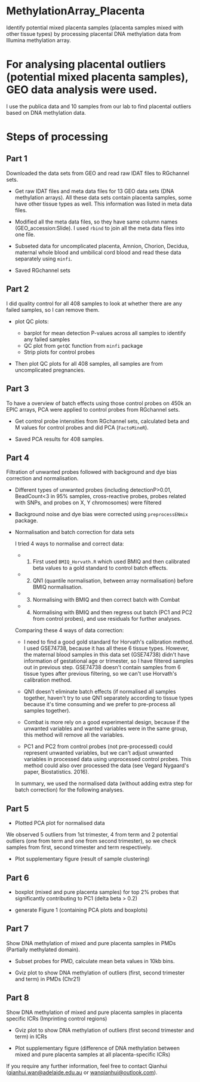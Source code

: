# MethylationArray_Placenta

Identify potential mixed placenta samples (placenta samples mixed with other tissue types) by processing placental DNA methylation data from Illumina methylation array.


# For analysing placental outliers (potential mixed placenta samples), GEO data analysis were used.
I use the publica data and 10 samples from our lab to find placental outliers based on DNA methylation data.

# Steps of processing

## Part 1

Downloaded the data sets from GEO and read raw IDAT files to RGchannel sets.

* Get raw IDAT files and meta data files for 13 GEO data sets (DNA methylation arrays). All these data sets contain placenta samples, some have other tissue types as well. This information was listed in meta data files.

* Modified all the meta data files, so they have same column names (GEO_accession:Slide). I used `rbind` to join all the meta data files into one file.

* Subseted data for uncomplicated placenta, Amnion, Chorion, Decidua, maternal whole blood and umbilical cord blood and read these data separately using `minfi`. 

* Saved RGchannel sets

## Part 2

I did quality control for all 408 samples to look at whether there are any failed samples, so I can remove them.

* plot QC plots:

    + barplot for mean detection P-values across all samples to identify any failed samples
    + QC plot from `getQC` function from `minfi` package
    + Strip plots for control probes
  
* Then plot QC plots for all 408 samples, all samples are from uncomplicated pregnancies.

## Part 3

To have a overview of batch effects using those control probes on 450k an EPIC arrays, PCA were applied to control probes from RGchannel sets.

* Get control probe intensities from RGchannel sets, calculated beta and M values for control probes and did PCA (`FactoMineR`). 

* Saved PCA results for 408 samples.

## Part 4

Filtration of unwanted probes followed with background and dye bias correction and normalisation.

* Different types of unwanted probes (including detectionP>0.01, BeadCount<3 in 95% samples, cross-reactive probes, probes related with SNPs, and probes on X, Y chromosomes) were filtered 

* Background noise and dye bias were corrected using `preprocessENmix` package.

* Normalisation and batch correction for data sets

    I tried 4 ways to normalise and correct data:
    
    * 1. First used `BMIQ_Horvath.R` which used BMIQ and then calibrated beta values to a gold standard to control batch effects. 
    * 2. QN1 (quantile normalisation, between array normalisation) before BMIQ normalisation.
    * 3. Normalising with BMIQ and then correct batch with Combat
    * 4. Normalising with BMIQ and then regress out batch (PC1 and PC2 from control probes), and use residuals for further analyses.
    
    Comparing these 4 ways of data correction:
    
    * I need to find a good gold standard for Horvath's calibration method. I used GSE74738, because it has all these 6 tissue types. However, the maternal blood samples in this data set (GSE74738) didn't have information of gestational age or trimester, so I have filtered samples out in previous step. GSE74738 doesn't contain samples from 6 tissue types after previous filtering, so we can't use Horvath's calibration method.
    
    * QN1 doesn't eliminate batch effects (if normalised all samples together, haven't try to use QN1 separately according to tissue types because it's time consuming and we prefer to pre-process all samples together). 
    
    * Combat is more rely on a good experimental design, because if the unwanted variables and wanted variables were in the same group, this method will remove all the variables.
    
    * PC1 and PC2 from control probes (not pre-processed) could represent unwanted variables, but we can't adjust unwanted variables in processed data using unprocessed control probes. This method could also over processed the data (see Vegard Nygaard's paper, Biostatistics. 2016).
  
    In summary, we used the normalised data (without adding extra step for batch correction) for the following analyses.

## Part 5

  * Plotted PCA plot for normalised data
  
  We observed 5 outliers from 1st trimester, 4 from term and 2 potential outliers (one from term and one from second trimester), so we check samples from first, second trimester and term respectively.
  
  * Plot supplementary figure (result of sample clustering)

## Part 6

* boxplot (mixed and pure placenta samples) for top 2% probes that significantly contributing to PC1 (delta beta > 0.2)

* generate Figure 1 (containing PCA plots and boxplots)


## Part 7

Show DNA methylation of mixed and pure placenta samples in PMDs (Partially methylated domain).

* Subset probes for PMD, calculate mean beta values in 10kb bins.

* Gviz plot to show DNA methylation of outliers (first, second trimester and term) in PMDs (Chr21)

## Part 8

Show DNA methylation of mixed and pure placenta samples in placenta specific ICRs (Imprinting control regions)

* Gviz plot to show DNA methylation of outliers (first second trimester and term) in ICRs

* Plot supplementary figure (difference of DNA methylation between mixed and pure placenta samples at all placenta-specific ICRs)

If you require any further information, feel free to contact Qianhui (qianhui.wan@adelaide.edu.au or wanqianhui@outlook.com).
